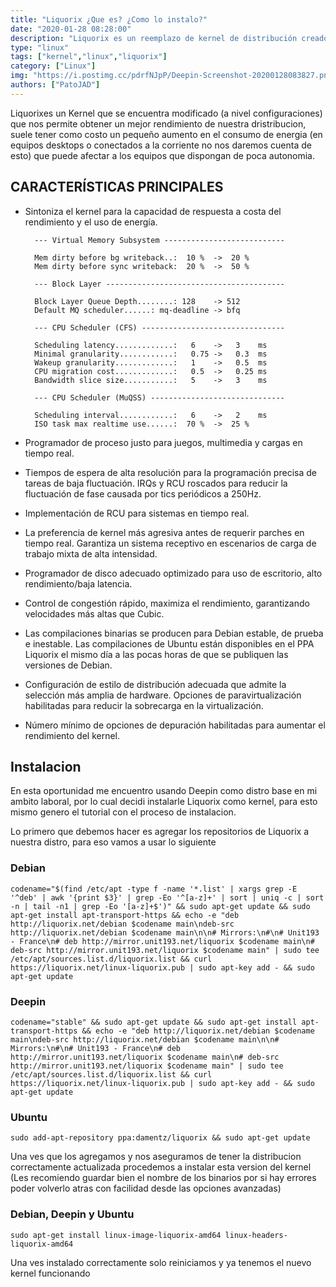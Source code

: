 ```yaml
---
title: "Liquorix ¿Que es? ¿Como lo instalo?"
date: "2020-01-28 08:28:00"
description: "Liquorix es un reemplazo de kernel de distribución creado con la mejor configuración y fuentes de kernel para cargas de trabajo de escritorio, multimedia y juegos."
type: "linux"
tags: ["kernel","linux","liquorix"]
category: ["Linux"]
img: "https://i.postimg.cc/pdrfNJpP/Deepin-Screenshot-20200128083827.png"
authors: ["PatoJAD"]
---
```


Liquorixes un Kernel que se encuentra modificado (a nivel configuraciones) que nos permite obtener un mejor rendimiento de nuestra dristribucion, suele tener como costo un pequeño aumento en el consumo de energia (en equipos desktops o conectados a la corriente no nos daremos cuenta de esto) que puede afectar a los equipos que dispongan de poca autonomia.




## CARACTERÍSTICAS PRINCIPALES



* Sintoniza el kernel para la capacidad de respuesta a costa del rendimiento y el uso de energía.



        --- Virtual Memory Subsystem ---------------------------

        Mem dirty before bg writeback..:  10 %  ->  20 %
        Mem dirty before sync writeback:  20 %  ->  50 %

        --- Block Layer ----------------------------------------

        Block Layer Queue Depth........: 128    -> 512
        Default MQ scheduler......: mq-deadline -> bfq

        --- CPU Scheduler (CFS) --------------------------------

        Scheduling latency.............:   6    ->   3    ms
        Minimal granularity............:   0.75 ->   0.3  ms
        Wakeup granularity.............:   1    ->   0.5  ms
        CPU migration cost.............:   0.5  ->   0.25 ms
        Bandwidth slice size...........:   5    ->   3    ms

        --- CPU Scheduler (MuQSS) ------------------------------

        Scheduling interval............:   6    ->   2    ms
        ISO task max realtime use......:  70 %  ->  25 %



* Programador de proceso justo para juegos, multimedia y cargas en tiempo real.
* Tiempos de espera de alta resolución para la programación precisa de tareas de baja fluctuación. IRQs y RCU roscados para reducir la fluctuación de fase causada por tics periódicos a 250Hz.
* Implementación de RCU para sistemas en tiempo real.
* La preferencia de kernel más agresiva antes de requerir parches en tiempo real. Garantiza un sistema receptivo en escenarios de carga de trabajo mixta de alta intensidad.
* Programador de disco adecuado optimizado para uso de escritorio, alto rendimiento/baja latencia.
* Control de congestión rápido, maximiza el rendimiento, garantizando velocidades más altas que Cubic.
* Las compilaciones binarias se producen para Debian estable, de prueba e inestable. Las compilaciones de Ubuntu están disponibles en el PPA Liquorix el mismo día a las pocas horas de que se publiquen las versiones de Debian.
* Configuración de estilo de distribución adecuada que admite la selección más amplia de hardware. Opciones de paravirtualización habilitadas para reducir la sobrecarga en la virtualización.
* Número mínimo de opciones de depuración habilitadas para aumentar el rendimiento del kernel.




## Instalacion




En esta oportunidad me encuentro usando Deepin como distro base en mi ambito laboral, por lo cual decidi instalarle Liquorix como kernel, para esto mismo genero el tutorial con el proceso de instalacion.

Lo primero que debemos hacer es agregar los repositorios de Liquorix a nuestra distro, para eso vamos a usar lo siguiente



### Debian



    codename="$(find /etc/apt -type f -name '*.list' | xargs grep -E '^deb' | awk '{print $3}' | grep -Eo '^[a-z]+' | sort | uniq -c | sort -n | tail -n1 | grep -Eo '[a-z]+$')" && sudo apt-get update && sudo apt-get install apt-transport-https && echo -e "deb http://liquorix.net/debian $codename main\ndeb-src http://liquorix.net/debian $codename main\n\n# Mirrors:\n#\n# Unit193 - France\n# deb http://mirror.unit193.net/liquorix $codename main\n# deb-src http://mirror.unit193.net/liquorix $codename main" | sudo tee /etc/apt/sources.list.d/liquorix.list && curl https://liquorix.net/linux-liquorix.pub | sudo apt-key add - && sudo apt-get update




### Deepin



    codename="stable" && sudo apt-get update && sudo apt-get install apt-transport-https && echo -e "deb http://liquorix.net/debian $codename main\ndeb-src http://liquorix.net/debian $codename main\n\n# Mirrors:\n#\n# Unit193 - France\n# deb http://mirror.unit193.net/liquorix $codename main\n# deb-src http://mirror.unit193.net/liquorix $codename main" | sudo tee /etc/apt/sources.list.d/liquorix.list && curl https://liquorix.net/linux-liquorix.pub | sudo apt-key add - && sudo apt-get update




### Ubuntu



    sudo add-apt-repository ppa:damentz/liquorix && sudo apt-get update



Una ves que los agregamos y nos aseguramos de tener la distribucion correctamente actualizada procedemos a instalar esta version del kernel
(Les recomiendo guardar bien el nombre de los binarios por si hay errores poder volverlo atras con facilidad desde las opciones avanzadas)



### Debian, Deepin y Ubuntu



    sudo apt-get install linux-image-liquorix-amd64 linux-headers-liquorix-amd64



Una ves instalado correctamente solo reiniciamos y ya tenemos el nuevo kernel funcionando
